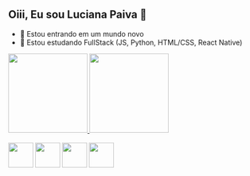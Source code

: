 <h2>Oiii, Eu sou Luciana Paiva 👋</h2>

<p></p>

- 🔭 Estou entrando em um mundo novo
- 🌱 Estou estudando FullStack (JS, Python, HTML/CSS, React Native)


<link rel="stylesheet" href="https://cdn.jsdelivr.net/gh/devicons/devicon@v2.15.1/devicon.min.css">

<div>
  <a href="https://github.com/LucianaPaiva">
    <img height="159em" src="https://github-readme-stats.vercel.app/api?username=LucianaPaiva&show_icons=true&theme=highcontrast"/>
    <img height="159em" src="https://github-readme-stats.vercel.app/api/top-langs/?username=LucianaPaiva&theme=highcontrast"/>     
  </a>
</div>


<div style="display: inline_block"><br>
  <i class="devicon-html5-plain-wordmark colored"></i>
  <img height="50em" align="center" src="https://cdn.jsdelivr.net/gh/devicons/devicon/icons/html5/html5-original-wordmark.svg" />
  <img height="50em" align="center" src="https://cdn.jsdelivr.net/gh/devicons/devicon/icons/css3/css3-original-wordmark.svg" />
  <img height="50em" align="center" src="https://cdn.jsdelivr.net/gh/devicons/devicon/icons/python/python-original-wordmark.svg" />
  <img height="50em" align="center" src="https://cdn.jsdelivr.net/gh/devicons/devicon/icons/javascript/javascript-original.svg" />

</div>

<!--
![Snake animation] (https://github.com/auridebson/auridebson)
-->
